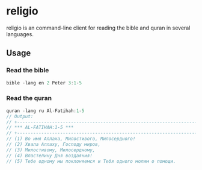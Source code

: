 # religio

religio is an command-line client for reading the bible and quran in several languages.

## Usage

### Read the bible

```go
bible -lang en 2 Peter 3:1-5
```

### Read the quran

```go
quran -lang ru Al-Fatihah:1-5
// Output:
// +----------------------------------------------------------------------------------------------------+
// *** AL-FATIHAH:1-5 ***
// +----------------------------------------------------------------------------------------------------+
// (1) Во имя Аллаха, Милостивого, Милосердного!
// (2) Хвала Аллаху, Господу миров,
// (3) Милостивому, Милосердному,
// (4) Властелину Дня воздаяния!
// (5) Тебе одному мы поклоняемся и Тебя одного молим о помощи.
```
